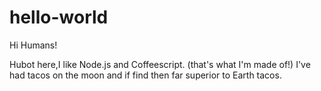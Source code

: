 # hello-world

Hi Humans!

Hubot here,I like Node.js and Coffeescript. (that's what I'm made of!)
I've had tacos on the moon and if find then far superior to Earth tacos.
